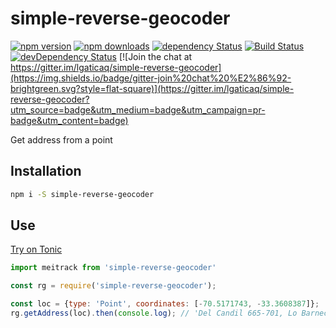 # simple-reverse-geocoder

[![npm version](https://img.shields.io/npm/v/simple-reverse-geocoder.svg?style=flat-square)](https://www.npmjs.com/package/simple-reverse-geocoder)
[![npm downloads](https://img.shields.io/npm/dm/simple-reverse-geocoder.svg?style=flat-square)](https://www.npmjs.com/package/simple-reverse-geocoder)
[![dependency Status](https://img.shields.io/david/lgaticaq/simple-reverse-geocoder.svg?style=flat-square)](https://david-dm.org/lgaticaq/simple-reverse-geocoder#info=dependencies)
[![Build Status](https://img.shields.io/travis/lgaticaq/simple-reverse-geocoder.svg?style=flat-square)](https://travis-ci.org/lgaticaq/simple-reverse-geocoder)
[![devDependency Status](https://img.shields.io/david/dev/lgaticaq/simple-reverse-geocoder.svg?style=flat-square)](https://david-dm.org/lgaticaq/simple-reverse-geocoder#info=devDependencies)
[![Join the chat at https://gitter.im/lgaticaq/simple-reverse-geocoder](https://img.shields.io/badge/gitter-join%20chat%20%E2%86%92-brightgreen.svg?style=flat-square)](https://gitter.im/lgaticaq/simple-reverse-geocoder?utm_source=badge&utm_medium=badge&utm_campaign=pr-badge&utm_content=badge)

Get address from a point

## Installation

```bash
npm i -S simple-reverse-geocoder
```

## Use

[Try on Tonic](https://tonicdev.com/npm/simple-reverse-geocoder)
```js
import meitrack from 'simple-reverse-geocoder'

const rg = require('simple-reverse-geocoder');

const loc = {type: 'Point', coordinates: [-70.5171743, -33.3608387]};
rg.getAddress(loc).then(console.log); // 'Del Candil 665-701, Lo Barnechea'
```
